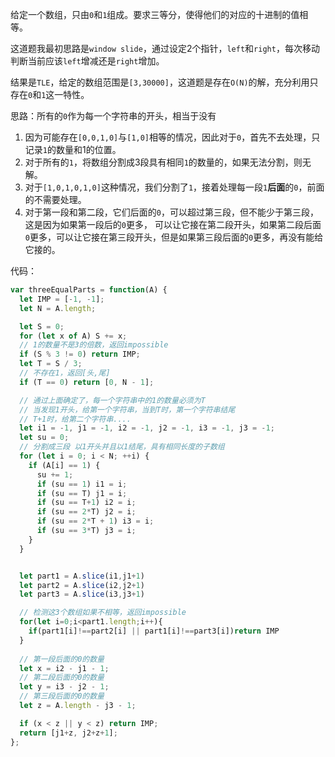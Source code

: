 给定一个数组，只由`0`和`1`组成。要求三等分，使得他们的对应的十进制的值相等。

这道题我最初思路是`window slide`，通过设定2个指针，`left`和`right`，每次移动判断当前应该`left`增减还是`right`增加。

结果是`TLE`，给定的数组范围是`[3,30000]`，这道题是存在`O(N)`的解，充分利用只存在`0`和`1`这一特性。

思路：所有的`0`作为每一个字符串的开头，相当于没有
1. 因为可能存在`[0,0,1,0]`与`[1,0]`相等的情况，因此对于`0`，首先不去处理，只记录`1`的数量和1的位置。
2. 对于所有的`1`，将数组分割成3段具有相同`1`的数量的，如果无法分割，则无解。
3. 对于`[1,0,1,0,1,0]`这种情况，我们分割了`1`，接着处理每一段`1`**后面**的`0`，前面的不需要处理。
4. 对于第一段和第二段，它们后面的`0`，可以超过第三段，但不能少于第三段，这是因为如果第一段后的`0`更多，
可以让它接在第二段开头，如果第二段后面`0`更多，可以让它接在第三段开头，但是如果第三段后面的`0`更多，再没有能给它接的。

代码：
```js
var threeEqualParts = function(A) {
  let IMP = [-1, -1];
  let N = A.length;

  let S = 0;
  for (let x of A) S += x;
  // 1的数量不是3的倍数，返回impossible
  if (S % 3 != 0) return IMP;
  let T = S / 3;
  // 不存在1，返回[头,尾]
  if (T == 0) return [0, N - 1];

  // 通过上面确定了，每一个字符串中的1的数量必须为T
  // 当发现1开头，给第一个字符串，当到T时，第一个字符串结尾
  // T+1时，给第二个字符串....
  let i1 = -1, j1 = -1, i2 = -1, j2 = -1, i3 = -1, j3 = -1;
  let su = 0;
  // 分割成三段 以1开头并且以1结尾，具有相同长度的子数组
  for (let i = 0; i < N; ++i) {
    if (A[i] == 1) {
      su += 1;
      if (su == 1) i1 = i;
      if (su == T) j1 = i;
      if (su == T+1) i2 = i;
      if (su == 2*T) j2 = i;
      if (su == 2*T + 1) i3 = i;
      if (su == 3*T) j3 = i;
    }
  }


  let part1 = A.slice(i1,j1+1)
  let part2 = A.slice(i2,j2+1)
  let part3 = A.slice(i3,j3+1)

  // 检测这3个数组如果不相等，返回impossible
  for(let i=0;i<part1.length;i++){
    if(part1[i]!==part2[i] || part1[i]!==part3[i])return IMP
  }
  
  // 第一段后面的0的数量
  let x = i2 - j1 - 1;
  // 第二段后面的0的数量
  let y = i3 - j2 - 1;
  // 第三段后面的0的数量
  let z = A.length - j3 - 1;

  if (x < z || y < z) return IMP;
  return [j1+z, j2+z+1];
};
```
